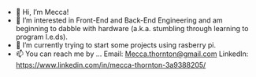 - 👋 Hi, I’m Mecca!
- 👀 I’m interested in Front-End and Back-End Engineering and am beginning to dabble with hardware (a.k.a. stumbling through learning to program l.e.ds).
- 🌱 I’m currently trying to start some projects using rasberry pi.
- 📫 You can reach me by ...
      Email: Mecca.thornton@gmail.com
      LinkedIn: https://www.linkedin.com/in/mecca-thornton-3a9388205/

<!---
MeccaJai/MeccaJai is a ✨ special ✨ repository because its `README.md` (this file) appears on your GitHub profile.
You can click the Preview link to take a look at your changes.
--->
